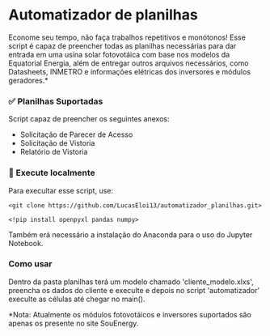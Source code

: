 # Automatizador de planilhas 

Econome seu tempo, não faça trabalhos repetitivos e monótonos! 
Esse script é capaz de preencher todas as planilhas necessárias para dar entrada em uma usina solar fotovotáica com base nos modelos da Equatorial Energia, além de entregar outros arquivos necessários, como Datasheets, INMETRO e informações elétricas dos inversores e módulos geradores.*


### ✅ Planilhas Suportadas
Script capaz de preencher os seguintes anexos:
- Solicitação de Parecer de Acesso
- Solicitação de Vistoria
- Relatório de Vistoria

### 🚀 Execute localmente

Para execultar esse script, use: 
```
<git clone https://github.com/LucasEloi13/automatizador_planilhas.git>
```
```
<!pip install openpyxl pandas numpy> 
```
Também erá necessário a instalação do Anaconda para o uso do Jupyter Notebook.


### Como usar 

Dentro da pasta planilhas terá um modelo chamado 'cliente_modelo.xlxs', preencha os dados do cliente e execulte e depois no script 'automatizador' execulte
as células até chegar no main(). 



*Nota: Atualmente os módulos fotovotáicos e inversores suportados são apenas os presente no site SouEnergy.
